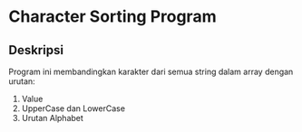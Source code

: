 # Character Sorting Program

## Deskripsi

Program ini membandingkan karakter dari semua string dalam array dengan urutan:
1. Value
2. UpperCase dan LowerCase
3. Urutan Alphabet